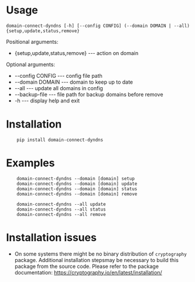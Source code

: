 Usage
=====

```
domain-connect-dyndns [-h] [--config CONFIG] (--domain DOMAIN | --all) {setup,update,status,remove}
```

Positional arguments:
- {setup,update,status,remove} --- action on domain

Optional arguments:
- --config CONFIG --- config file path
- --domain DOMAIN --- domain to keep up to date
- --all --- update all domains in config
- --backup-file --- file path for backup domains before remove
- -h --- display help and exit


Installation
============

```   
    pip install domain-connect-dyndns
```

Examples
========
```
    domain-connect-dyndns --domain [domain] setup
    domain-connect-dyndns --domain [domain] update
    domain-connect-dyndns --domain [domain] status
    domain-connect-dyndns --domain [domain] remove
    
    domain-connect-dyndns --all update
    domain-connect-dyndns --all status
    domain-connect-dyndns --all remove
```

Installation issues
===================

- On some systems there might be no binary distribution of `cryptography` package. Additional installation stepsmay be necessary to build this package from the source code. Please refer to the package documentation: https://cryptography.io/en/latest/installation/
